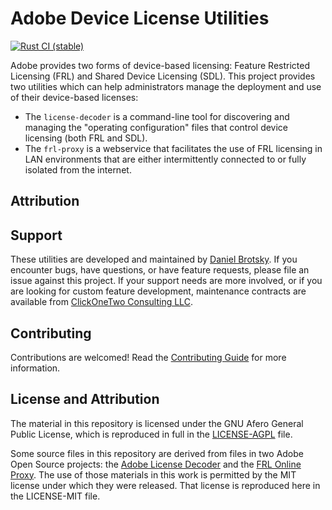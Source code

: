 # Adobe Device License Utilities

[![Rust CI (stable)](https://github.com/adobe/adobe-device-licensing-utilities/workflows/Rust%20CI%20(stable)/badge.svg)](https://github.com/adobe/adobe-license-decoder.rs/actions?query=workflow%3A%22Rust+CI+%28stable%29%22)

Adobe provides two forms of device-based licensing: Feature Restricted Licensing (FRL) and Shared Device Licensing (SDL).  This project provides two utilities which can help administrators manage the deployment and use of their device-based licenses:

- The `license-decoder` is a command-line tool for discovering and managing the "operating configuration" files that control device licensing (both FRL and SDL).
- The `frl-proxy` is a webservice that facilitates the use of FRL licensing in LAN environments that are either intermittently connected to or fully isolated from the internet.

## Attribution



## Support

These utilities are developed and maintained by [Daniel Brotsky](maito:dan@clickonetwo.io).  If you encounter bugs, have questions, or have feature requests, please file an issue against this project.  If your support needs are more involved, or if you are looking for custom feature development, maintenance contracts are available from [ClickOneTwo Consulting LLC](clickonetwo.io).

## Contributing

Contributions are welcomed! Read the [Contributing Guide](./.github/CONTRIBUTING.md) for more information.

## License and Attribution

The material in this repository is licensed under the GNU Afero General Public License, which is reproduced in full in the [LICENSE-AGPL](LICENSE-AGPL) file.

Some source files in this repository are derived from files in two Adobe Open Source projects: the [Adobe License Decoder](https://github.com/adobe/adobe-license-decoder.rs) and the [FRL Online Proxy](https://github.com/adobe/frl-online-proxy). The use of those materials in this work is permitted by the MIT license under which they were released. That license is reproduced here in the LICENSE-MIT file.
